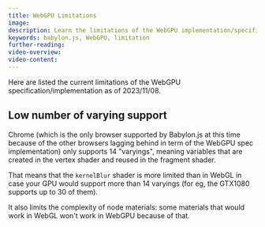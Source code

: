 ```yaml
---
title: WebGPU Limitations
image: 
description: Learn the limitations of the WebGPU implementation/specification
keywords: babylon.js, WebGPU, limitation
further-reading:
video-overview:
video-content:
---
```


Here are listed the current limitations of the WebGPU specification/implementation as of 2023/11/08.

## Low number of varying support
Chrome (which is the only browser supported by Babylon.js at this time because of the other browsers lagging behind in term of the WebGPU spec implementation) only supports 14 "varyings", meaning variables that are created in the vertex shader and reused in the fragment shader.

That means that the `kernelBlur` shader is more limited than in WebGL in case your GPU would support more than 14 varyings (for eg, the GTX1080 supports up to 30 of them).

It also limits the complexity of node materials: some materials that would work in WebGL won't work in WebGPU because of that.
